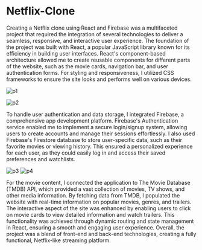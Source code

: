 # Netflix-Clone


 
Creating a Netflix clone using React and Firebase was a multifaceted project that required the integration of several technologies to deliver a seamless, responsive, and interactive user experience. The foundation of the project was built with React, a popular JavaScript library known for its efficiency in building user interfaces. React's component-based architecture allowed me to create reusable components for different parts of the website, such as the movie cards, navigation bar, and user authentication forms. For styling and responsiveness, I utilized CSS frameworks to ensure the site looks and performs well on various devices.

![p1](https://github.com/Sarth1112/Netflix-Clone/assets/157765817/d735b318-878a-4cf0-a41f-ed08ceaef29f)

![p2](https://github.com/Sarth1112/Netflix-Clone/assets/157765817/335d491e-93a9-4f6c-8611-93abc6981dda)

To handle user authentication and data storage, I integrated Firebase, a comprehensive app development platform. Firebase's Authentication service enabled me to implement a secure login/signup system, allowing users to create accounts and manage their sessions effortlessly. I also used Firebase's Firestore database to store user-specific data, such as their favorite movies or viewing history. This ensured a personalized experience for each user, as they could easily log in and access their saved preferences and watchlists.

![p3](https://github.com/Sarth1112/Netflix-Clone/assets/157765817/37af21c6-678d-430e-81d4-0615871069f1)
![p4](https://github.com/Sarth1112/Netflix-Clone/assets/157765817/efad83b9-66be-4a1f-b5a6-63b2ea3aa6d9)

For the movie content, I connected the application to The Movie Database (TMDB) API, which provided a vast collection of movies, TV shows, and other media information. By fetching data from TMDB, I populated the website with real-time information on popular movies, genres, and trailers. The interactive aspect of the site was enhanced by enabling users to click on movie cards to view detailed information and watch trailers. This functionality was achieved through dynamic routing and state management in React, ensuring a smooth and engaging user experience. Overall, the project was a blend of front-end and back-end technologies, creating a fully functional, Netflix-like streaming platform.





